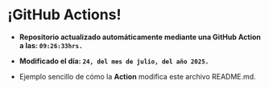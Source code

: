 # ¡GitHub Actions!
* **Repositorio actualizado automáticamente mediante una GitHub Action a las: `09:26:33hrs.`**
* **Modificado el día: `24, del mes de julio, del año 2025.`**

* Ejemplo sencillo de cómo la **Action** modifica este archivo README.md.
